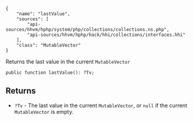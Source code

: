 ``` yamlmeta
{
    "name": "lastValue",
    "sources": [
        "api-sources/hhvm/hphp/system/php/collections/collections.ns.php",
        "api-sources/hhvm/hphp/hack/hhi/collections/interfaces.hhi"
    ],
    "class": "MutableVector"
}
```




Returns the last value in the current ` MutableVector `




``` Hack
public function lastValue(): ?Tv;
```




## Returns




+ ` ?Tv ` - The last value in the current `` MutableVector ``, or ``` null ``` if the
  current ```` MutableVector ```` is empty.
<!-- HHAPIDOC -->
